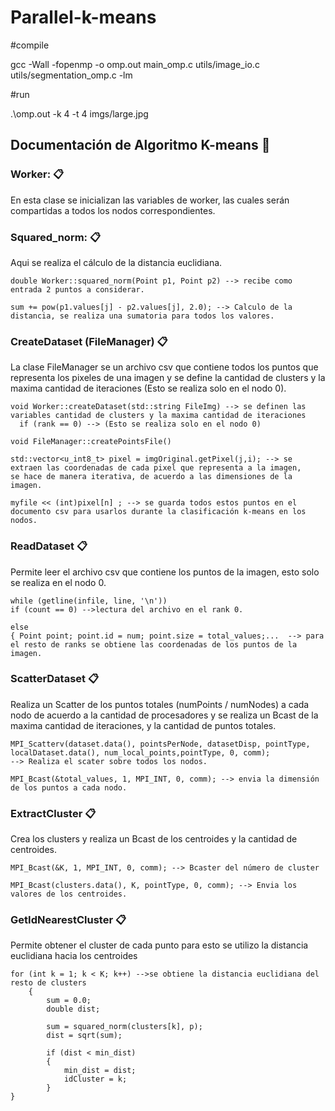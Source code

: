 # Parallel-k-means

#compile

gcc -Wall -fopenmp -o omp.out main_omp.c utils/image_io.c utils/segmentation_omp.c -lm

#run

.\omp.out -k 4 -t 4 imgs/large.jpg


## Documentación de Algoritmo K-means 🚀

### Worker: 📋

En esta clase se inicializan las variables de worker, las cuales serán compartidas a todos los nodos correspondientes. 

### Squared_norm: 📋

Aqui se realiza el cálculo de la distancia euclidiana.

```
double Worker::squared_norm(Point p1, Point p2) --> recibe como entrada 2 puntos a considerar.

sum += pow(p1.values[j] - p2.values[j], 2.0); --> Calculo de la distancia, se realiza una sumatoria para todos los valores.

```

### CreateDataset (FileManager) 📋

La clase FileManager se un archivo csv que contiene todos los puntos que representa los pixeles de una imagen y se define 
la cantidad de clusters y la maxima cantidad de iteraciones (Esto se realiza solo en el nodo 0).

```
void Worker::createDataset(std::string FileImg) --> se definen las variables cantidad de clusters y la maxima cantidad de iteraciones
  if (rank == 0) --> (Esto se realiza solo en el nodo 0)

```

```
void FileManager::createPointsFile()

std::vector<u_int8_t> pixel = imgOriginal.getPixel(j,i); --> se extraen las coordenadas de cada pixel que representa a la imagen,
se hace de manera iterativa, de acuerdo a las dimensiones de la imagen.

myfile << (int)pixel[n] ; --> se guarda todos estos puntos en el documento csv para usarlos durante la clasificación k-means en los nodos.

```

### ReadDataset 📋

Permite leer el archivo csv que contiene los puntos de la imagen, esto solo se realiza en el nodo 0. 

```
while (getline(infile, line, '\n')) 
if (count == 0) -->lectura del archivo en el rank 0.

else
{ Point point; point.id = num; point.size = total_values;...  --> para el resto de ranks se obtiene las coordenadas de los puntos de la imagen.

```

### ScatterDataset 📋

Realiza un Scatter de los puntos totales  (numPoints / numNodes)  a cada nodo de acuerdo a la cantidad de procesadores 
y se realiza un Bcast de la maxima cantidad de iteraciones, y la cantidad de puntos totales.

```
MPI_Scatterv(dataset.data(), pointsPerNode, datasetDisp, pointType, localDataset.data(), num_local_points,pointType, 0, comm);
--> Realiza el scater sobre todos los nodos.

MPI_Bcast(&total_values, 1, MPI_INT, 0, comm); --> envia la dimensión de los puntos a cada nodo.

```

### ExtractCluster 📋

Crea los clusters y realiza  un Bcast de los centroides y la cantidad de centroides.

```
MPI_Bcast(&K, 1, MPI_INT, 0, comm); --> Bcaster del número de cluster

MPI_Bcast(clusters.data(), K, pointType, 0, comm); --> Envia los valores de los centroides.
```

### GetIdNearestCluster 📋

Permite obtener el cluster de cada punto para esto se utilizo la distancia euclidiana hacia los centroides

```
for (int k = 1; k < K; k++) -->se obtiene la distancia euclidiana del resto de clusters
    {
        sum = 0.0;
        double dist;

        sum = squared_norm(clusters[k], p);
        dist = sqrt(sum);

        if (dist < min_dist)
        {
            min_dist = dist;
            idCluster = k;
        }
}
```


